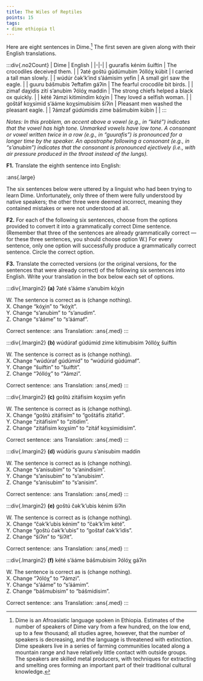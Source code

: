 ```yaml
---
title: The Wiles of Reptiles 
points: 15 
tags:
- dime ethiopia tl
---
```


Here are eight sentences in Dime.[^1]
The first seven are given along with their English translations.


:::div{.no2Count}
| Dime | English |
|-|-|
| guurafis kénim šuiftin | The crocodiles deceived them. |
| ʔaté goštú gúdúmubim ʔóllóχ kúbit | I carried a tall man slowly. |
| wúdúr čək’k’ind s’áámisim yefin | A small girl saw the eagle. |
| guuru bášmubis ʔeftafim gáʔin | The fearful crocodile bit birds. |
| zimaf daχidis zití s’anubim ʔólóχ maddin | The strong chiefs helped a black ox quickly. |
| kété ʔámzi kitimindim kóχin | They loved a selfish woman. |
| goštáf koχsimid s’ááme koχsimubisim šiʔin | Pleasant men washed the pleasant eagle. |
| ʔámzaf gúdúmidis zime bášmubim kúbin |  |
:::

*Notes:*
*In this problem, an accent above a vowel (e.g., in “kété”) indicates that the vowel has high tone. Unmarked vowels have low tone.*
*A consonant or vowel written twice in a row (e.g., in “guurafis”) is pronounced for a longer time by the speaker. An apostrophe*
*following a consonant (e.g., in “s’anubim”) indicates that the consonant is pronounced ejectively (i.e., with air pressure produced in*
*the throat instead of the lungs).*

**F1.** Translate the eighth sentence into English:

:ans{.large}

The six sentences below were uttered by a linguist who had been trying to learn Dime. Unfortunately, only
three of them were fully understood by native speakers; the other three were deemed incorrect, meaning
they contained mistakes or were not understood at all.

**F2.** For each of the following six sentences, choose from the options provided to convert it into a
grammatically correct Dime sentence. (Remember that three of the sentences are already grammatically
correct — for these three sentences, you should choose option W.) For every sentence, only one option will
successfully produce a grammatically correct sentence. Circle the correct option.

**F3.** Translate the corrected versions (or the original versions, for the sentences that were already correct) of
the following six sentences into English. Write your translation in the box below each set of options.
[^1]: Dime is an Afroasiatic language spoken in Ethiopia. Estimates of the number of speakers of Dime vary from a few hundred, on the low end, up to a few
thousand; all studies agree, however, that the number of speakers is decreasing, and the language is threatened with extinction. Dime speakers live in a
series of farming communities located along a mountain range and have relatively little contact with outside groups. The speakers are skilled metal
producers, with techniques for extracting and smelting ores forming an important part of their traditional cultural knowledge.



:::div{.lmargin2}
**(a)** ʔaté s’ááme s’anubim kóχin
<div class="lmargin2">W. The sentence is correct as is (change nothing).<br>
X. Change “kóχin” to “kóχit”.<br>
Y. Change “s’anubim” to “s’anudim”.<br>
Z. Change “s’ááme” to “s’áámaf”.<p /></div>

Correct sentence: :ans
Translation: :ans{.med}
:::

:::div{.lmargin2}
**(b)** wúdúraf gúdúmid zime kitimubisim ʔóllóχ šuiftin
<div class="lmargin2">W. The sentence is correct as is (change nothing).<br>
X. Change “wúdúraf gúdúmid” to “wúdúrid gúdúmaf”.<br>
Y. Change “šuiftin” to “šuiftit”.<br>
Z. Change “ʔóllóχ” to “ʔámzi”.<p /></div>

Correct sentence: :ans
Translation: :ans{.med}
:::

:::div{.lmargin2}
**(c)** goštú zitáfisim koχsim yefin
<div class="lmargin2">W. The sentence is correct as is (change nothing).<br>
X. Change “goštú zitáfisim” to “goštáfis zitáfid”.<br>
Y. Change “zitáfisim” to “zitidim”.<br>
Z. Change “zitáfisim koχsim” to “zitáf koχsimidisim”.<br></p></div>

Correct sentence: :ans
Translation: :ans{.med}
:::

:::div{.lmargin2}
**(d)** wúdúris guuru s’anisubim maddin
<div class="lmargin2">
W. The sentence is correct as is (change nothing).<br>
X. Change “s’anisubim” to “s’anindisim”.<br>
Y. Change “s’anisubim” to “s’anubisim”.<br>
Z. Change “s’anisubim” to “s’anisim”.<p /></div>

Correct sentence: :ans
Translation: :ans{.med}
:::

:::div{.lmargin2}
**(e)** goštú čək’k’ubis kénim šiʔin
<div class="lmargin2">
W. The sentence is correct as is (change nothing).<br>
X. Change “čək’k’ubis kénim” to “čək’k’im kété”.<br>
Y. Change “goštú čək’k’ubis” to “goštaf čək’k’idis”.<br>
Z. Change “šiʔin” to “šiʔit”.<p /></div>

Correct sentence: :ans
Translation: :ans{.med}
:::

:::div{.lmargin2}
**(f)** kété s’ááme bášmubisim ʔólóχ gáʔin
<div class="lmargin2">
W. The sentence is correct as is (change nothing).<br>
X. Change “ʔólóχ” to “ʔámzi”.<br>
Y. Change “s’ááme” to “s’áámim”.<br>
Z. Change “bášmubisim” to “bášmidisim”.<p /></div>

Correct sentence: :ans
Translation: :ans{.med}
:::
